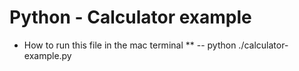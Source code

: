 # Python - Calculator example

* How to run this file in the mac terminal
** -- python ./calculator-example.py  
